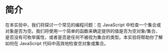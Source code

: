 # 简介

在本实验中，我们将探讨一个常见的编程问题：在 JavaScript 中检查一个集合或对象是否为空。我们将使用一个简单的函数来确定提供的值是否为空对象/集合、是否没有可枚举属性，或者是否是任何不被视为集合的类型。本实验将帮助你了解如何在 JavaScript 代码中高效地检查空对象或集合。
